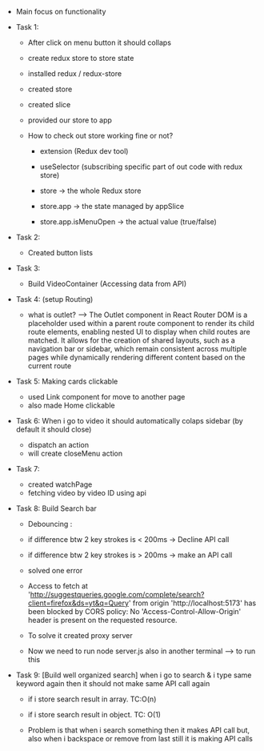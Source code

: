 - Main focus on functionality

- Task 1:

  - After click on menu button it should collaps
  - create redux store to store state
  - installed redux / redux-store
  - created store
  - created slice
  - provided our store to app

  - How to check out store working fine or not?

    - extension (Redux dev tool)
    - useSelector (subscribing specific part of out code with redux store)

    - store → the whole Redux store
    - store.app → the state managed by appSlice
    - store.app.isMenuOpen → the actual value (true/false)

- Task 2:

  - Created button lists

- Task 3:

  - Build VideoContainer (Accessing data from API)

- Task 4: (setup Routing)

  - what is outlet?
    --> The Outlet component in React Router DOM is a placeholder used within a parent route component to render its child route elements, enabling nested UI to display when child routes are matched.
    It allows for the creation of shared layouts, such as a navigation bar or sidebar, which remain consistent across multiple pages while dynamically rendering different content based on the current route

- Task 5: Making cards clickable

  - used Link component for move to another page
  - also made Home clickable

- Task 6: When i go to video it should automatically colaps sidebar (by default it should close)
  - dispatch an action
  - will create closeMenu action



- Task 7:
  - created watchPage
  - fetching video by video ID using api


- Task 8: Build Search bar
  - Debouncing : 
  - if difference btw 2 key strokes is < 200ms -> Decline API call
  - if difference btw 2 key strokes is > 200ms -> make an API call


  - solved one error 
  - Access to fetch at 'http://suggestqueries.google.com/complete/search?client=firefox&ds=yt&q=Query' from origin 'http://localhost:5173' has been blocked by CORS policy: No 'Access-Control-Allow-Origin' header is present on the requested resource.

  - To solve it created proxy server 
  - Now we need to run node server.js also in another terminal --> to run this 


 - Task 9: [Build well organized search] when i go to search & i type same keyword again then it should not make same API call again 

   - if i store search result in array. TC:O(n)
   - if i store search result in object. TC: O(1)

   - Problem is that when i search something then it makes API call but, also when i  backspace or remove from last still it is making API calls 

   